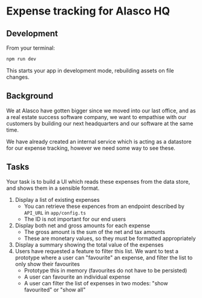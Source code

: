 # Expense tracking for Alasco HQ

## Development

From your terminal:

```sh
npm run dev
```

This starts your app in development mode, rebuilding assets on file changes.

## Background

We at Alasco have gotten bigger since we moved into our last office, and as a
real estate success software company, we want to empathise with our customers
by building our next headquarters and our software at the same time.

We have already created an internal service which is acting as a datastore for
our expense tracking, however we need some way to see these.

## Tasks

Your task is to build a UI which reads these expenses from the data store, and
shows them in a sensible format.

1. Display a list of existing expenses
   - You can retrieve these expences from an endpoint described by `API_URL` in `app/config.ts`
   - The ID is not important for our end users
2. Display both net and gross amounts for each expense
   - The gross amount is the sum of the net and tax amounts
   - These are monetary values, so they must be formatted appropriately
3. Display a summary showing the total value of the expenses
4. Users have requested a feature to filter this list. We want to test a
   prototype where a user can "favourite" an expense, and filter the list to
   only show their favourites
   - Prototype this in memory (favourites do not have to be persisted)
   - A user can favourite an individual expense
   - A user can filter the list of expenses in two modes: "show favourited" or "show all"
